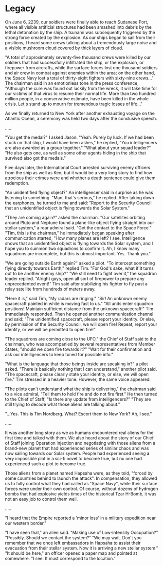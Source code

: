 # Legacy

On June 6, 2239, our soldiers were finally able to reach Sudanese Port, where all visible artificial structures had been smashed into debris by the lethal detonation by the ship. A tsunami was subsequently triggered by the strong force created by the explosion. As our ships began to sail from their positions, I heard some crews talking about a tremendously large noise and a visible mushroom cloud covered by thick layers of cloud.

"A total of approximately seventy-five thousand crews were killed by our soldiers that had successfully infiltrated the ship, or the explosion, or firepower from aircrafts, while the surface forces lost one thousand soldiers and air crew in combat against enemies within the area; on the other hand, the Space Navy lost a total of thirty-eight fighters with sixty-nine crews..." The chairman said in an emotionless tone in the press conference, "Although the cure was found out luckily from the wreck, it will take time for our victims of that virus to resume their normal life. More than two hundred million people, in a conservative estimate, have been killed in the whole crisis. Let's stand up to mourn for tremendous tragic losses of life..."

As we finally returned to New York after another exhausting voyage on the Atlantic Ocean, a ceremony was held two days after the conclusive speech.

......

"You get the medal?" I asked Jason. "Yeah. Purely by luck. If we had been stuck on that ship, I would have been ashes," he replied, "You intelligencers are also awarded as a group together." "What about your squad leader?" "He also gets one, as well as some other agents hiding in the ship that survived also got the medals."

Five days later, the International Court arrested surviving enemy officers from the ship as well as Ken, but it would be a very long story to find how atrocious their crimes were and whether a death sentence could give them redemption.

"An unidentified flying object?" An intelligencer said in surprise as he was listening to something. "Man, that's serious," he replied. After taking down the earphones, he turned to me and said: "Report to the Security Council that an unidentified object is flying towards the Solar System."

"They are coming again?" asked the chairman. "Our satellites orbiting around Pluto and Neptune found a plane-like object flying straight into our stellar system," a rear admiral said. "Get the contact to the Space Force." "Tim, this is the chairman," he immediately began speaking after communication started, "How many planes are left? I see. Intelligence shows that an unidentified object is flying towards the Solar system, and I hope you to summon two squadrons to confirm it. Ah, I know many squadrons are incomplete, but this is utmost important. Yes. Thank you."

"We are going outside Earth again?" asked a pilot. "To intercept something flying directly towards Earth," replied Tim. "For God's sake, what if it turns out to be another enemy ship?" "We still need to fight over it," the squadron leader replied. "Alright guys, open all sort of firepower to prepare any unprecedented event!" Tim said after stabilizing his fighter to fly past a relay satellite from hundreds of meters away.

"Here it is," said Tim, "My radars are ringing." "Sir! An unknown enemy spacecraft painted in white is moving fast to us." "All units enter squadron positions! Maintain sufficient distance from the unknown spacecraft!" Tim immediately responded. Then he opened another communication channel and said: "The unidentified spacecraft, please report your identity. Or else, by permission of the Security Council, we will open fire! Repeat, report your identity, or we will be permitted to open fire!"

"The squadrons are coming close to the UFO," the Chief of Staff said to the chairman, who was accompanied by several representatives from Member States, "should we open fire towards it?" "Wait for their confirmation and ask our intelligencers to keep tuned for possible info."

"What is the language that those beings inside are speaking in?" a pilot asked. "There is basically nothing that I can understand," another pilot said. "The spacecraft, please clearly state your identity, or else, we will open fire." Tim stressed in a heavier tone. However, the same voice appeared.

"The pilots can't understand what the ship is delivering," the chairman said to a vice admiral, "Tell them to hold fire and do not fire first." He then turned to the Chief of Staff, "Is there any update from intelligencers?" "They are still trying to decode what those aliens are talking about."

"...Yes. This is Tim Nordberg. What? Escort them to New York? Ah, I see."

......

It was another long story as we as humans encountered real aliens for the first time and talked with them. We also heard about the story of our Chief of Staff joining Operation Injection and negotiating with those aliens from a brand-new planet that had experienced series of similar chaos and was now sailing towards our Solar system. People had experienced seeing a very impossible plot in a sci-fi novel to become true, but no one had experienced such a plot to become true.

Those aliens from a planet named Hapsaha were, as they told, "forced by some countries behind to launch the attack". In compensation, they allowed us to fully control what they had called as "Space Navy", while their surface forces were under their own control. Of course, without dozens of hydrogen bombs that had explosive yields times of the historical Tzar H-Bomb, it was not an easy job to control them well.

......

"I heard that the Empire reported a 'minor loss' in a military expedition near our western border."

"I have seen that," an alien said. "Making use of Low-intensity Occupation?" "Possibly. Should we contact the system?" "We may wait. Don't you remember that we once left embassadors in Hapsaha to assist their evacuation from their stellar system. Now it is arriving a new stellar system." "It should be here," an officer opened a paper map and pointed at somewhere. "I see. It must correspond to the location."